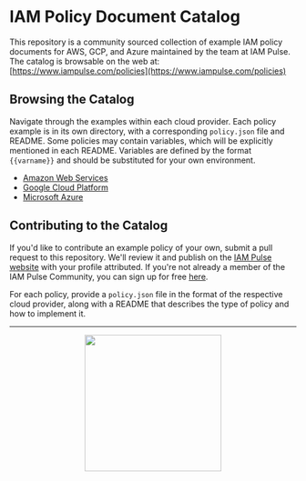 # IAM Policy Document Catalog
This repository is a community sourced collection of example IAM policy documents for AWS, GCP, and Azure maintained by the team at IAM Pulse. The catalog is browsable on the web at: [https://www.iampulse.com/policies](https://www.iampulse.com/policies) 

## Browsing the Catalog
Navigate through the examples within each cloud provider. Each policy example is in its own directory, with a corresponding `policy.json` file and README. Some policies may contain variables, which will be explicitly mentioned in each README. Variables are defined by the format `{{varname}}` and should be substituted for your own environment.

- [Amazon Web Services](aws/)
- [Google Cloud Platform](gcp/)
- [Microsoft Azure](azure/)

## Contributing to the Catalog
If you'd like to contribute an example policy of your own, submit a pull request to this repository. We'll review it and publish on the [IAM Pulse website](https://www.iampulse.com) with your profile attributed. If you're not already a member of the IAM Pulse Community, you can sign up for free [here](https://www.iampulse.com/signup).

For each policy, provide a `policy.json` file in the format of the respective cloud provider, along with a README that describes the type of policy and how to implement it.

<hr />

<div align="center">
    <p><a href="https://www.iampulse.com"><img src="https://www.iampulse.com/images/logo.svg" style="width:240px;" /></p>
</div>